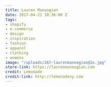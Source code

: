 ```yaml
---
title: Lauren Manoogian
date: 2017-04-21 10:36:00 Z
tags:
- shopify
- e-commerce
- design
- inspiration
- fashion
- apparel
- clothing
- womens
image: "/uploads/267-laurenmanoogian@2x.jpg"
store-link: https://laurenmanoogian.com
credit: Lemonade
credit-link: http://lemonadeny.com
---
```


